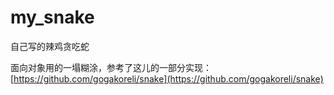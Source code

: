 # my_snake
自己写的辣鸡贪吃蛇

面向对象用的一塌糊涂，参考了这儿的一部分实现：[https://github.com/gogakoreli/snake](https://github.com/gogakoreli/snake)
